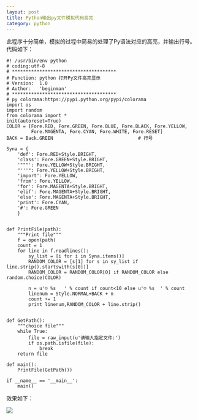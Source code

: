```yaml
---
layout: post
title: Python输出py文件模拟代码高亮
category: python
---
```

此程序十分简单，模拟的过程中简易的处理了Py语法对应的高亮，并输出行号。代码如下：

    #! /usr/bin/env python
    # coding:utf-8
    # **************************************
    # Function: python 打开Py文件高亮显示
    # Version:  1.0
    # Author:   'beginman'
    # **************************************
    # py colorama:https://pypi.python.org/pypi/colorama
    import os
    import random
    from colorama import *
    init(autoreset=True)
    COLOR = [Fore.RED, Fore.GREEN, Fore.BLUE, Fore.BLACK, Fore.YELLOW,
             Fore.MAGENTA, Fore.CYAN, Fore.WHITE, Fore.RESET]
    BACK = Back.GREEN                               # 行号
    
    Syna = {
        'def': Fore.RED+Style.BRIGHT,
        'class': Fore.GREEN+Style.BRIGHT,
        '"""': Fore.YELLOW+Style.BRIGHT,
        "'''": Fore.YELLOW+Style.BRIGHT,
        'import': Fore.YELLOW,
        'from': Fore.YELLOW,
        'for': Fore.MAGENTA+Style.BRIGHT,
        'elif': Fore.MAGENTA+Style.BRIGHT,
        'else': Fore.MAGENTA+Style.BRIGHT,
        'print': Fore.CYAN,
        '#': Fore.GREEN
        }
    
    
    def PrintFile(path):
        """Print file"""
        f = open(path)
        count = 1
        for line in f.readlines():
            sy_list = [i for i in Syna.items()]
            RANDOM_COLOR = [s[1] for s in sy_list if line.strip().startswith(s[0])]
            RANDOM_COLOR = RANDOM_COLOR[0] if RANDOM_COLOR else random.choice(COLOR)
    
            n = u'☺ %s   ' % count if count<10 else u'☺ %s  ' % count
            linenum = Style.NORMAL+BACK + n
            count += 1
            print linenum,RANDOM_COLOR + line.strip()
    
    
    def GetPath():
        """choice file"""
        while True:
            file = raw_input(u'请输入指定文件:')
            if os.path.isfile(file):
                break
        return file
    
    def main():
        PrintFile(GetPath())
    
    if __name__ == '__main__':
        main()

效果如下：

![](http://images.cnblogs.com/cnblogs_com/BeginMan/486940/o_py1.png)

